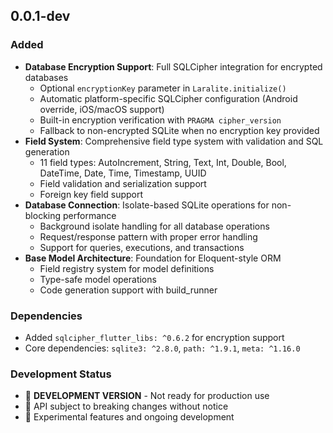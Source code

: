 ## 0.0.1-dev

### Added
- **Database Encryption Support**: Full SQLCipher integration for encrypted databases
  - Optional `encryptionKey` parameter in `Laralite.initialize()`
  - Automatic platform-specific SQLCipher configuration (Android override, iOS/macOS support)
  - Built-in encryption verification with `PRAGMA cipher_version`
  - Fallback to non-encrypted SQLite when no encryption key provided
- **Field System**: Comprehensive field type system with validation and SQL generation
  - 11 field types: AutoIncrement, String, Text, Int, Double, Bool, DateTime, Date, Time, Timestamp, UUID
  - Field validation and serialization support
  - Foreign key field support
- **Database Connection**: Isolate-based SQLite operations for non-blocking performance
  - Background isolate handling for all database operations
  - Request/response pattern with proper error handling
  - Support for queries, executions, and transactions
- **Base Model Architecture**: Foundation for Eloquent-style ORM
  - Field registry system for model definitions
  - Type-safe model operations
  - Code generation support with build_runner

### Dependencies
- Added `sqlcipher_flutter_libs: ^0.6.2` for encryption support
- Core dependencies: `sqlite3: ^2.8.0`, `path: ^1.9.1`, `meta: ^1.16.0`

### Development Status
- 🚧 **DEVELOPMENT VERSION** - Not ready for production use
- 📝 API subject to breaking changes without notice
- 🧪 Experimental features and ongoing development
